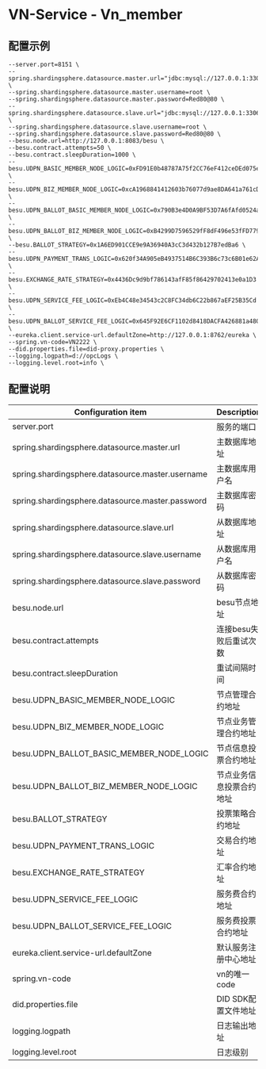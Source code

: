 ﻿# VN-Service - Vn_member

## 配置示例
``` 
--server.port=8151 \
--spring.shardingsphere.datasource.master.url="jdbc:mysql://127.0.0.1:3306/network_udpn_vn2" \
--spring.shardingsphere.datasource.master.username=root \
--spring.shardingsphere.datasource.master.password=Red80@80 \
--spring.shardingsphere.datasource.slave.url="jdbc:mysql://127.0.0.1:3306/network_udpn_vn2" \
--spring.shardingsphere.datasource.slave.username=root \
--spring.shardingsphere.datasource.slave.password=Red80@80 \
--besu.node.url=http://127.0.0.1:8083/besu \
--besu.contract.attempts=50 \
--besu.contract.sleepDuration=1000 \
--besu.UDPN_BASIC_MEMBER_NODE_LOGIC=0xFD91E0b48787A75f2CC76eF412ceDEd075e2AE11 \
--besu.UDPN_BIZ_MEMBER_NODE_LOGIC=0xcA1968841412603b76077d9ae8DA641a761cDc9A \
--besu.UDPN_BALLOT_BASIC_MEMBER_NODE_LOGIC=0x790B3e4D0A9BF53D7A6fAfd0524a46A2C145926B \
--besu.UDPN_BALLOT_BIZ_MEMBER_NODE_LOGIC=0xB4299D7596529fF8dF496e53fFD77944bCCA3AE1 \
--besu.BALLOT_STRATEGY=0x1A6ED901CCE9e9A36940A3cC3d432b127B7edBa6 \
--besu.UDPN_PAYMENT_TRANS_LOGIC=0x620f34A905eB4937514B6C393B6c73c6B01e62Af \
--besu.EXCHANGE_RATE_STRATEGY=0x4436Dc9d9bf786143afF85f86429702413e0a1D3 \
--besu.UDPN_SERVICE_FEE_LOGIC=0xEb4C48e34543c2C8FC34db6C22b867aEF25B35Cd \
--besu.UDPN_BALLOT_SERVICE_FEE_LOGIC=0x645F92E6CF1102d8418DACFA426881a480F66cdA \
--eureka.client.service-url.defaultZone=http://127.0.0.1:8762/eureka \
--spring.vn-code=VN2222 \
--did.properties.file=did-proxy.properties \
--logging.logpath=d://opcLogs \
--logging.level.root=info \

```


## 配置说明

| Configuration item | Description |
| ------------------------- | ------------------------------------- |
| server.port | 服务的端口 |
| spring.shardingsphere.datasource.master.url |主数据库地址 |
| spring.shardingsphere.datasource.master.username |主数据库用户名 |
| spring.shardingsphere.datasource.master.password |主数据库密码 |
| spring.shardingsphere.datasource.slave.url |从数据库地址 |
| spring.shardingsphere.datasource.slave.username |从数据库用户名 |
| spring.shardingsphere.datasource.slave.password |从数据库密码 |
| besu.node.url | besu节点地址 |
| besu.contract.attempts | 连接besu失败后重试次数 |
| besu.contract.sleepDuration | 重试间隔时间 |
| besu.UDPN_BASIC_MEMBER_NODE_LOGIC | 节点管理合约地址 |
| besu.UDPN_BIZ_MEMBER_NODE_LOGIC | 节点业务管理合约地址 |
| besu.UDPN_BALLOT_BASIC_MEMBER_NODE_LOGIC | 节点信息投票合约地址 |
| besu.UDPN_BALLOT_BIZ_MEMBER_NODE_LOGIC | 节点业务信息投票合约地址 |
| besu.BALLOT_STRATEGY | 投票策略合约地址 |
| besu.UDPN_PAYMENT_TRANS_LOGIC | 交易合约地址 |
| besu.EXCHANGE_RATE_STRATEGY | 汇率合约地址 |
| besu.UDPN_SERVICE_FEE_LOGIC | 服务费合约地址 |
| besu.UDPN_BALLOT_SERVICE_FEE_LOGIC | 服务费投票合约地址 |
| eureka.client.service-url.defaultZone |默认服务注册中心地址 |
| spring.vn-code | vn的唯一code |
| did.properties.file | DID SDK配置文件地址 |
| logging.logpath | 日志输出地址 |
| logging.level.root | 日志级别 |

